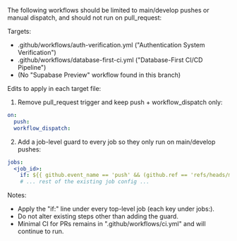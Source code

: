 The following workflows should be limited to main/develop pushes or manual dispatch, and should not run on pull_request:

Targets:
- .github/workflows/auth-verification.yml  ("Authentication System Verification")
- .github/workflows/database-first-ci.yml  ("Database-First CI/CD Pipeline")
- (No "Supabase Preview" workflow found in this branch)

Edits to apply in each target file:

1) Remove pull_request trigger and keep push + workflow_dispatch only:
```yaml
on:
  push:
  workflow_dispatch:
```

2) Add a job-level guard to every job so they only run on main/develop pushes:
```yaml
jobs:
  <job_id>:
    if: ${{ github.event_name == 'push' && (github.ref == 'refs/heads/main' || github.ref == 'refs/heads/develop') }}
    # ... rest of the existing job config ...
```

Notes:
- Apply the "if:" line under every top-level job (each key under jobs:).
- Do not alter existing steps other than adding the guard.
- Minimal CI for PRs remains in ".github/workflows/ci.yml" and will continue to run.
